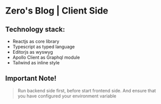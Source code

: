 # Zero's Blog | Client Side

## Technology stack:

- Reactjs as core library
- Typescript as typed language
- Editorjs as wyswyg
- Apollo Client as Graphql module
- Tailwind as inline style

## Important Note!

> Run backend side first, before start frontend side. And ensure that you have configured your environment variable
